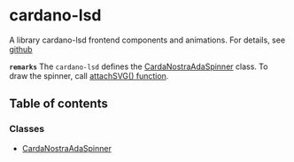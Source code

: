 # cardano-lsd

A library cardano-lsd frontend components and animations. For details, see [github](https://github.com/CardanoGoat-io/cardano-lsd)

**`remarks`**
The `cardano-lsd` defines the [CardaNostraAdaSpinner](../wiki/CardaNostraAdaSpinner) class. To draw the spinner, call [attachSVG() function](../wiki/CardaNostraAdaSpinner#attachsvg-1).

## Table of contents

### Classes

- [CardaNostraAdaSpinner](../wiki/CardaNostraAdaSpinner)
